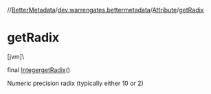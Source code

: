 //[BetterMetadata](../../../index.md)/[dev.warrengates.bettermetadata](../index.md)/[Attribute](index.md)/[getRadix](get-radix.md)

# getRadix

[jvm]\

final [Integer](https://docs.oracle.com/javase/8/docs/api/java/lang/Integer.html)[getRadix](get-radix.md)()

Numeric precision radix (typically either 10 or 2)
